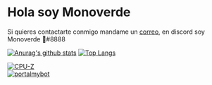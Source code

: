 # Hola soy Monoverde
Si quieres contactarte conmigo mandame un [correo](mailto:minecraftersov@gmail.com), en discord soy Monoverde 🎃#8888  


[![Anurag's github stats](https://github-readme-stats.vercel.app/api?username=Monoverde888)](https://github.com/anuraghazra/github-readme-stats)  [![Top Langs](https://wakatime.com/share/@Monoverde/4dd924aa-ed56-4c8c-9025-964fa58309bc.svg)](https://wakatime.com) 


[![CPU-Z](https://valid.x86.fr/cache/banner/ifug1s-6.png)](https://valid.x86.fr/ifug1s)   
[![portalmybot](https://portalmybot.com/assets/img/logo/portal-logo.png)](https://mybo.me/monoverde)

